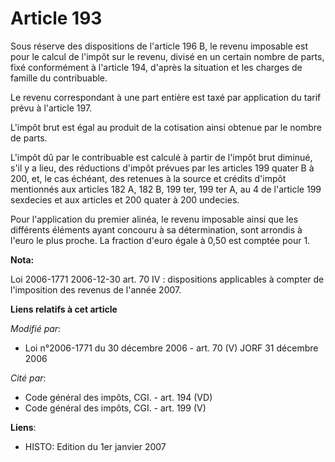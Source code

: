# Article 193

Sous réserve des dispositions de l'article 196 B, le revenu imposable est pour le calcul de l'impôt sur le revenu, divisé en
un certain nombre de parts, fixé conformément à l'article 194, d'après la situation et les charges de famille du
contribuable.

Le revenu correspondant à une part entière est taxé par application du tarif prévu à l'article 197.

L'impôt brut est égal au produit de la cotisation ainsi obtenue par le nombre de parts.

L'impôt dû par le contribuable est calculé à partir de l'impôt brut diminué, s'il y a lieu, des réductions d'impôt prévues
par les articles 199 quater B à 200, et, le cas échéant, des retenues à la source et crédits d'impôt mentionnés aux articles
182 A, 182 B, 199 ter, 199 ter A, au 4 de l'article 199 sexdecies et aux articles et 200 quater à 200 undecies.

Pour l'application du premier alinéa, le revenu imposable ainsi que les différents éléments ayant concouru à sa
détermination, sont arrondis à l'euro le plus proche. La fraction d'euro égale à 0,50 est comptée pour 1.

**Nota:**

Loi 2006-1771 2006-12-30 art. 70 IV : dispositions applicables à compter de l'imposition des revenus de l'année 2007.

**Liens relatifs à cet article**

_Modifié par_:

  - Loi n°2006-1771 du 30 décembre 2006 - art. 70 (V) JORF 31 décembre 2006

_Cité par_:

  - Code général des impôts, CGI. - art. 194 (VD)
  - Code général des impôts, CGI. - art. 199 (V)

**Liens**:

  - HISTO: Edition du 1er janvier 2007
